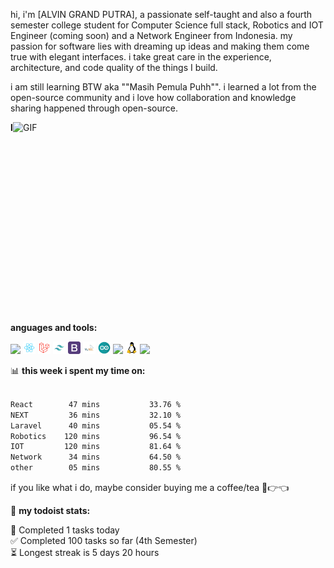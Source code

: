 hi, i'm [ALVIN GRAND PUTRA], a passionate self-taught and also a fourth semester college student for Computer Science full stack, Robotics and IOT Engineer (coming soon) and a Network Engineer from Indonesia. my passion for software lies with dreaming up ideas and making them come true with elegant interfaces. i take great care in the experience, architecture, and code quality of the things I build.

i am still learning BTW aka ""Masih Pemula Puhh"". i learned a lot from the open-source community and i love how collaboration and knowledge sharing happened through open-source.


  <img align="right" alt="GIF" src="https://github.com/abhisheknaiidu/abhisheknaiidu/blob/master/code.gif?raw=true" width="500" height="320" />
  



**languages and tools:**  

<code><img height="20" src="https://github.com/user-attachments/assets/6c467b54-2c34-4d4e-af7b-0260417d2fcb"></code>
<code><img height="20" src="https://raw.githubusercontent.com/github/explore/80688e429a7d4ef2fca1e82350fe8e3517d3494d/topics/react/react.png"></code>
<code><img height="20" src="https://raw.githubusercontent.com/github/explore/80688e429a7d4ef2fca1e82350fe8e3517d3494d/topics/laravel/laravel.png"></code>
<code><img height="20" src="https://raw.githubusercontent.com/github/explore/80688e429a7d4ef2fca1e82350fe8e3517d3494d/topics/tailwind/tailwind.png"></code>
<code><img height="20" src="https://raw.githubusercontent.com/github/explore/80688e429a7d4ef2fca1e82350fe8e3517d3494d/topics/bootstrap/bootstrap.png"></code>
<code><img height="20" src="https://raw.githubusercontent.com/github/explore/80688e429a7d4ef2fca1e82350fe8e3517d3494d/topics/mysql/mysql.png"></code>
<code><img height="20" src="https://raw.githubusercontent.com/github/explore/80688e429a7d4ef2fca1e82350fe8e3517d3494d/topics/arduino/arduino.png"></code>
<code><img height="20" src="https://github.com/user-attachments/assets/3881a19c-2683-46ac-8f04-a187cf9ef9d0"></code>
<code><img height="20" src="https://raw.githubusercontent.com/github/explore/80688e429a7d4ef2fca1e82350fe8e3517d3494d/topics/linux/linux.png"></code>
<code><img height="20" src="https://avatars.githubusercontent.com/u/1376999?s=200&v=4"></code>






📊 **this week i spent my time on:**
<!--START_SECTION:waka-->

```txt

React        47 mins           33.76 %
NEXT         36 mins           32.10 %
Laravel      40 mins           05.54 %
Robotics    120 mins           96.54 %
IOT         120 mins           81.64 %
Network      34 mins           64.50 %
other        05 mins           80.55 %
```

<!--END_SECTION:waka-->

if you like what i do, maybe consider buying me a coffee/tea 🥺👉👈



🚧 **my todoist stats:**
<!-- TODO-IST:START -->        
🌸  Completed 1 tasks today           
✅  Completed 100 tasks so far (4th Semester)        
⏳  Longest streak is 5 days 20 hours
<!-- TODO-IST:END -->





